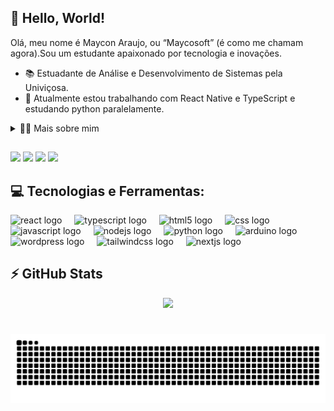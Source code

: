 ## 🤘 Hello, World!

Olá, meu nome é Maycon Araujo, ou “Maycosoft” (é como me chamam agora).Sou um estudante apaixonado por tecnologia e inovações.

- 📚 Estuadante de Análise e Desenvolvimento de Sistemas pela Univiçosa.
- 🚀 Atualmente estou trabalhando com React Native e TypeScript e estudando python paralelamente.

<details>
<summary>👨‍💻 Mais sobre mim</summary>

  - 💬 Tenho 22 anos e atualmente moro em Viçosa/MG. Tenho experiência em Design, Wordpress, Python e Arduino. Também trabalho com manutenção de computadores desde 2017, o que me motivou a interessar por tecnologia e resolver problemas.
  - ⚡ Gosto de jogar, escutar música, ver um filme e ler.  Acredito que nossos interesses pessoais ajudem para a resolução de problemas e criatividade.

</details>

##
<a href="https://www.linkedin.com/in/mayconaraujo-tech/" target="_blank"><img src="https://img.shields.io/badge/-LinkedIn-%230077B5?style=for-the-badge&logo=linkedin&logoColor=white" target="_blank"></a>
<a href="https://instagram.com/maycosoft_" target="_blank"><img src="https://img.shields.io/badge/-Instagram-%23E4405F?style=for-the-badge&logo=instagram&logoColor=white" target="_blank"></a>
<a href="https://www.behance.net/mayconaraujo2" target="_blank"><img src="https://img.shields.io/badge/-Behance-blue?style=for-the-badge&logo=behance&logoColor=white"></a>
<a href = "mailto:mayconvbatista84@gmail.com"><img src="https://img.shields.io/badge/Gmail-D14836?style=for-the-badge&logo=gmail&logoColor=white"></a>

###
## 💻 Tecnologias e Ferramentas:

<div align="left">
  <img src="https://cdn.jsdelivr.net/gh/devicons/devicon/icons/react/react-original.svg" height="40" alt="react logo"  />
  <img width="12" />
  <img src="https://cdn.jsdelivr.net/gh/devicons/devicon/icons/typescript/typescript-original.svg" height="40" alt="typescript logo"  />
  <img width="12" />
  <img src="https://cdn.jsdelivr.net/gh/devicons/devicon/icons/html5/html5-original.svg" height="40" alt="html5 logo"  />
  <img width="12" />
  <img src="https://cdn.jsdelivr.net/gh/devicons/devicon/icons/css3/css3-original.svg" height="40" alt="css logo"  />
  <img width="12" />
  <img src="https://cdn.jsdelivr.net/gh/devicons/devicon/icons/javascript/javascript-original.svg" height="40" alt="javascript logo"  />
  <img width="12" />
  <img src="https://cdn.jsdelivr.net/gh/devicons/devicon/icons/nodejs/nodejs-original.svg" height="40" alt="nodejs logo"  />
  <img width="12" />
  <img src="https://cdn.jsdelivr.net/gh/devicons/devicon/icons/python/python-original.svg" height="40" alt="python logo"  />
  <img width="12" />
  <img src="https://cdn.jsdelivr.net/gh/devicons/devicon/icons/arduino/arduino-original.svg" height="40" alt="arduino logo"  />
  <img width="12" />
  <img src="https://cdn.jsdelivr.net/gh/devicons/devicon/icons/wordpress/wordpress-original.svg" height="40" alt="wordpress logo"  />
  <img width="12" />
  <img src="https://cdn.jsdelivr.net/gh/devicons/devicon/icons/tailwindcss/tailwindcss-original-wordmark.svg" height="40" alt="tailwindcss logo"  />
  <img width="12" />
  <img src="https://cdn.jsdelivr.net/gh/devicons/devicon/icons/nextjs/nextjs-original.svg" height="40" alt="nextjs logo"  />
</div>


## ⚡ GitHub Stats

<div align="center">
  <img src="https://github-readme-stats.vercel.app/api?username=m4yc&show_icons=true&theme=midnight-purple&rank_icon=github&hide=contribs&hide_border=true&count_private=true" height="200" style="border: none;">
  
</div>

#

<img src="https://raw.githubusercontent.com/m4yc/m4yc/output/snake.svg" alt="Snake animation" />
